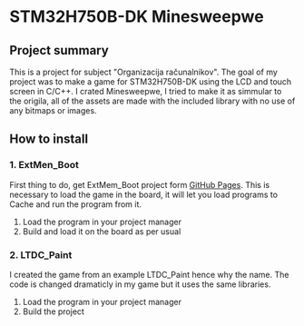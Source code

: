 # STM32H750B-DK Minesweepwe

## Project summary
This is a project for subject "Organizacija računalnikov". 
The goal of my project was to make a game for STM32H750B-DK using the LCD and touch screen in C/C++. I crated Minesweepwe, I tried to make it as simmular to the origila, all of the assets are made with the included library with no use of any bitmaps or images.

## How to install 
### 1. ExtMen_Boot
First thing to do, get ExtMem_Boot project form [GitHub Pages](https://github.com/STMicroelectronics/STM32CubeH7/tree/master/Projects/STM32H750B-DK/Templates). This is necessary to load the game in the board, it will let you load programs to Cache and run the program from it. 

1. Load the program in your project manager
2. Build and load it on the board as per usual


### 2. LTDC_Paint

I created the game from an example LTDC_Paint hence why the name. The code is changed dramaticly in my game but it uses the same libraries. 

1. Load the program in your project manager
2. Build the project 